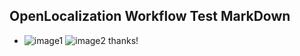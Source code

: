 ## OpenLocalization Workflow Test MarkDown
* ![image1](.\96d7cf42-197f-4128-a179-b8e8aeeceeaa.PNG)   ![image2](.\5cf3b988-264f-480f-8bd9-b4502c605c8f.png) 
thanks!